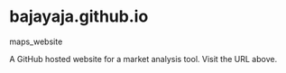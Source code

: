 # bajayaja.github.io
maps_website

A GitHub hosted website for a market analysis tool. Visit the URL above. 
